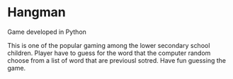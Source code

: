 # Hangman
Game developed in Python

This is one of the popular gaming among the lower secondary school children. Player have to guess for the word that the computer random choose from a list of word that are previousl sotred. Have fun guessing the game.
